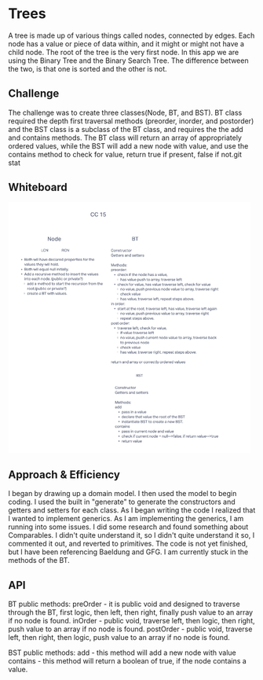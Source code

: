 # Trees
A tree is made up of various things called nodes, connected by edges. Each node has a value or piece of data within, and it might or might not have a child node. The root of the tree is the very first node. In this app we are using the Binary Tree and the Binary Search Tree. The difference between the two, is that one is sorted and the other is not.
## Challenge
The challenge was to create three classes(Node, BT, and BST). BT class required the depth first traversal methods (preorder, inorder, and postorder) and the BST class is a subclass of the BT class, and requires the the add and contains methods. The BT class will return an array of appropriately ordered values, while the BST will add a new node with value, and use the contains method to check for value, return true if present, false if not.git stat
## Whiteboard
![CC 15 WB](WBTree.png)
## Approach & Efficiency
I began by drawing up a domain model. I then used the model to begin coding. I used the built in "generate" to generate the constructors and getters and setters for each class. As I began writing the code I realized that I wanted to implement generics. As I am implementing the generics, I am running into some issues. I did some research and found something about Comparables. I didn't quite understand it, so I didn't quite understand it so, I commented it out, and reverted to primitives. The code is not yet finished, but I have been referencing Baeldung and GFG. I am currently stuck in the methods of the BT.
## API
BT public methods:
preOrder - it is public void and designed to traverse through the BT, first logic, then left, then right, finally push value to an array if no node is found.
inOrder - public void, traverse left, then logic, then right, push value to an array if no node is found.
postOrder - public void, traverse left, then right, then logic, push value to an array if no node is found.

BST public methods:
add - this method will add a new node with value
contains - this method will return a boolean of true, if the node contains a value.
